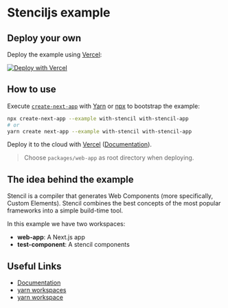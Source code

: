 # Stenciljs example

## Deploy your own

Deploy the example using [Vercel](https://vercel.com):

[![Deploy with Vercel](https://vercel.com/button)](https://vercel.com/new/git/external?repository-url=https://github.com/vercel/next.js/tree/canary/examples/with-stencil&project-name=with-stencil&repository-name=with-stencil)

## How to use

Execute [`create-next-app`](https://github.com/vercel/next.js/tree/canary/packages/create-next-app) with [Yarn](https://yarnpkg.com/lang/en/docs/cli/create/) or [npx](https://github.com/zkat/npx#readme) to bootstrap the example:

```bash
npx create-next-app --example with-stencil with-stencil-app
# or
yarn create next-app --example with-stencil with-stencil-app
```

Deploy it to the cloud with [Vercel](https://vercel.com/new?utm_source=github&utm_medium=readme&utm_campaign=next-example) ([Documentation](https://nextjs.org/docs/deployment)).

> Choose `packages/web-app` as root directory when deploying.

## The idea behind the example

Stencil is a compiler that generates Web Components (more specifically, Custom Elements). Stencil combines the best concepts of the most popular frameworks into a simple build-time tool.

In this example we have two workspaces:

- **web-app**: A Next.js app
- **test-component**: A stencil components

## Useful Links

- [Documentation](https://stenciljs.com/docs/introduction)
- [yarn workspaces](https://yarnpkg.com/lang/en/docs/cli/workspace)
- [yarn workspace](https://yarnpkg.com/lang/en/docs/cli/workspaces)
